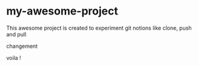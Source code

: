 # my-awesome-project

This awesome project is created to experiment git notions like clone, push and pull

changement

voila ! 
